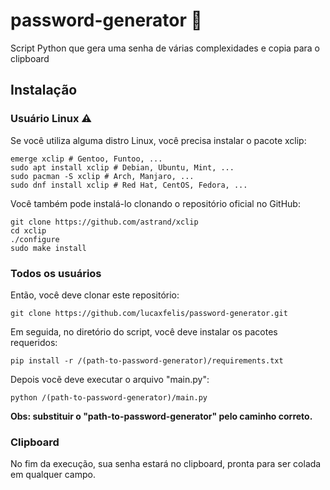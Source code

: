 # password-generator :lock_with_ink_pen:

Script Python que gera uma senha de várias complexidades e copia para o clipboard

## Instalação

### Usuário Linux  :warning:

Se você utiliza alguma distro Linux, você precisa instalar o pacote xclip:

```
emerge xclip # Gentoo, Funtoo, ...
sudo apt install xclip # Debian, Ubuntu, Mint, ...
sudo pacman -S xclip # Arch, Manjaro, ...
sudo dnf install xclip # Red Hat, CentOS, Fedora, ...
```

Você também pode instalá-lo clonando o repositório oficial no GitHub:

```
git clone https://github.com/astrand/xclip
cd xclip
./configure
sudo make install
```
### Todos os usuários

Então, você deve clonar este repositório:

```
git clone https://github.com/lucaxfelis/password-generator.git
```

Em seguida, no diretório do script, você deve instalar os pacotes requeridos:

```
pip install -r /(path-to-password-generator)/requirements.txt
```

Depois vocẽ deve executar o arquivo "main.py":

```
python /(path-to-password-generator)/main.py
```
**Obs: substituir o "path-to-password-generator" pelo caminho correto.**

### Clipboard

No fim da execução, sua senha estará no clipboard, pronta para ser colada em qualquer campo.
